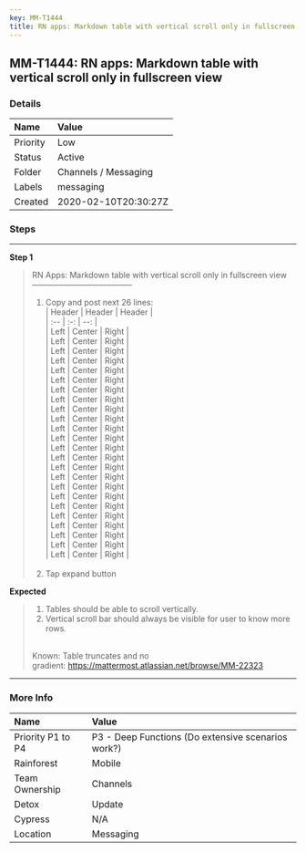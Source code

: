 ```yaml
---
key: MM-T1444
title: RN apps: Markdown table with vertical scroll only in fullscreen view
---
```


## MM-T1444: RN apps: Markdown table with vertical scroll only in fullscreen view

### Details

| Name     | Value                |
| :------- | :------------------- |
| Priority | Low                  |
| Status   | Active               |
| Folder   | Channels / Messaging |
| Labels   | messaging            |
| Created  | 2020-02-10T20:30:27Z |

### Steps

<hr/>

**Step 1**

> <article>RN Apps: Markdown table with vertical scroll only in fullscreen view<br>–––––––––––––––––––––––––<ol><li>Copy and post next 26 lines:<br>| Header | Header | Header |<br>| :-- | :-: | --: |<br>| Left | Center | Right |<br>| Left | Center | Right |<br>| Left | Center | Right |<br>| Left | Center | Right |<br>| Left | Center | Right |<br>| Left | Center | Right |<br>| Left | Center | Right |<br>| Left | Center | Right |<br>| Left | Center | Right |<br>| Left | Center | Right |<br>| Left | Center | Right |<br>| Left | Center | Right |<br>| Left | Center | Right |<br>| Left | Center | Right |<br>| Left | Center | Right |<br>| Left | Center | Right |<br>| Left | Center | Right |<br>| Left | Center | Right |<br>| Left | Center | Right |<br>| Left | Center | Right |<br>| Left | Center | Right |<br>| Left | Center | Right |<br>| Left | Center | Right |<br>| Left | Center | Right |<br><br></li><li>Tap expand button</li></ol></article>

**Expected**

> <article><ol><li>Tables should be able to scroll vertically.</li><li>Vertical scroll bar should always be visible for user to know more rows.</li></ol><br>Known: Table truncates and no gradient:&nbsp;<a href="https://mattermost.atlassian.net/browse/MM-22323">https://mattermost.atlassian.net/browse/MM-22323</a></article>

<hr/>

### More Info

| Name              | Value                                              |
| :---------------- | :------------------------------------------------- |
| Priority P1 to P4 | P3 - Deep Functions (Do extensive scenarios work?) |
| Rainforest        | Mobile                                             |
| Team Ownership    | Channels                                           |
| Detox             | Update                                             |
| Cypress           | N/A                                                |
| Location          | Messaging                                          |
